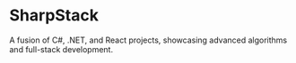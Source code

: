 # SharpStack
A fusion of C#, .NET, and React projects, showcasing advanced algorithms and full-stack development.
